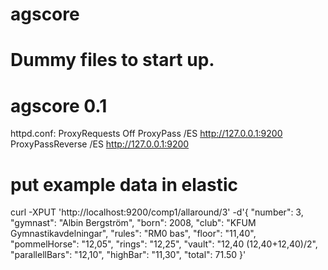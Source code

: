 # agscore
# Dummy files to start up.
# agscore 0.1
httpd.conf:
ProxyRequests Off
ProxyPass /ES http://127.0.0.1:9200
ProxyPassReverse /ES http://127.0.0.1:9200

# put example data in elastic
curl -XPUT 'http://localhost:9200/comp1/allaround/3' -d'{
"number": 3,
"gymnast": "Albin Bergstr&ouml;m",
"born": 2008,
"club": "KFUM Gymnastikavdelningar",
"rules": "RM0 bas",
"floor": "11,40",
"pommelHorse": "12,05",
"rings": "12,25",
"vault": "12,40 (12,40+12,40)/2",
"parallellBars": "12,10",
"highBar": "11,30",
"total": 71.50
}'
